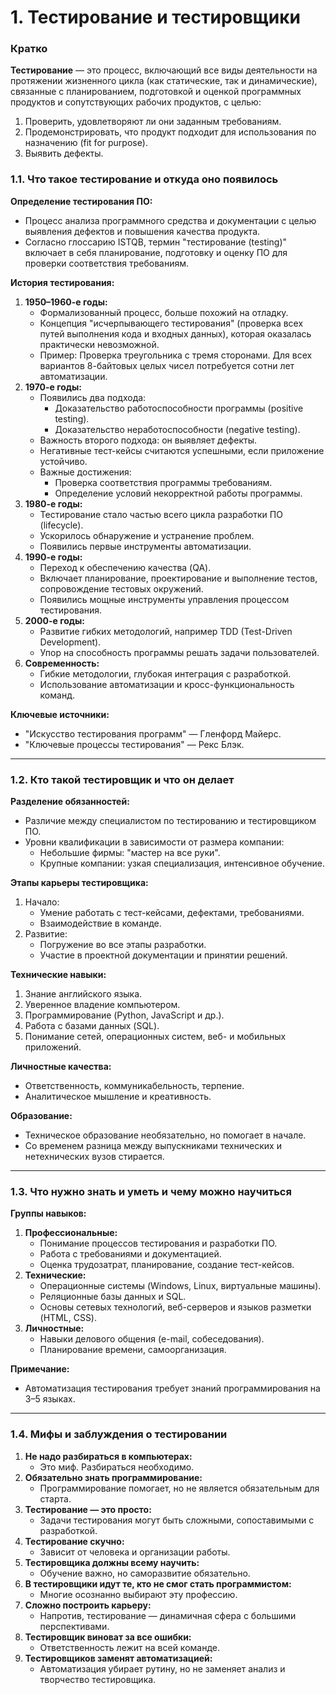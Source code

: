 # 1. Тестирование и тестировщики

### Кратко

**Тестирование** — это процесс, включающий все виды деятельности на протяжении жизненного цикла (как статические, так и динамические), связанные с планированием, подготовкой и оценкой программных продуктов и сопутствующих рабочих продуктов, с целью:

1. Проверить, удовлетворяют ли они заданным требованиям.
2. Продемонстрировать, что продукт подходит для использования по назначению (fit for purpose).
3. Выявить дефекты.

### 1.1. Что такое тестирование и откуда оно появилось

**Определение тестирования ПО:**

- Процесс анализа программного средства и документации с целью выявления дефектов и повышения качества продукта.
- Согласно глоссарию ISTQB, термин "тестирование (testing)" включает в себя планирование, подготовку и оценку ПО для проверки соответствия требованиям.

**История тестирования:**

1. **1950–1960-е годы:**
    - Формализованный процесс, больше похожий на отладку.
    - Концепция "исчерпывающего тестирования" (проверка всех путей выполнения кода и входных данных), которая оказалась практически невозможной.
    - Пример: Проверка треугольника с тремя сторонами. Для всех вариантов 8-байтовых целых чисел потребуется сотни лет автоматизации.
2. **1970-е годы:**
    - Появились два подхода:
        - Доказательство работоспособности программы (positive testing).
        - Доказательство неработоспособности (negative testing).
    - Важность второго подхода: он выявляет дефекты.
    - Негативные тест-кейсы считаются успешными, если приложение устойчиво.
    - Важные достижения:
        - Проверка соответствия программы требованиям.
        - Определение условий некорректной работы программы.
3. **1980-е годы:**
    - Тестирование стало частью всего цикла разработки ПО (lifecycle).
    - Ускорилось обнаружение и устранение проблем.
    - Появились первые инструменты автоматизации.
4. **1990-е годы:**
    - Переход к обеспечению качества (QA).
    - Включает планирование, проектирование и выполнение тестов, сопровождение тестовых окружений.
    - Появились мощные инструменты управления процессом тестирования.
5. **2000-е годы:**
    - Развитие гибких методологий, например TDD (Test-Driven Development).
    - Упор на способность программы решать задачи пользователей.
6. **Современность:**
    - Гибкие методологии, глубокая интеграция с разработкой.
    - Использование автоматизации и кросс-функциональность команд.

**Ключевые источники:**

- "Искусство тестирования программ" — Гленфорд Майерс.
- "Ключевые процессы тестирования" — Рекс Блэк.

---

### 1.2. Кто такой тестировщик и что он делает

**Разделение обязанностей:**

- Различие между специалистом по тестированию и тестировщиком ПО.
- Уровни квалификации в зависимости от размера компании:
    - Небольшие фирмы: "мастер на все руки".
    - Крупные компании: узкая специализация, интенсивное обучение.

**Этапы карьеры тестировщика:**

1. Начало:
    - Умение работать с тест-кейсами, дефектами, требованиями.
    - Взаимодействие в команде.
2. Развитие:
    - Погружение во все этапы разработки.
    - Участие в проектной документации и принятии решений.

**Технические навыки:**

1. Знание английского языка.
2. Уверенное владение компьютером.
3. Программирование (Python, JavaScript и др.).
4. Работа с базами данных (SQL).
5. Понимание сетей, операционных систем, веб- и мобильных приложений.

**Личностные качества:**

- Ответственность, коммуникабельность, терпение.
- Аналитическое мышление и креативность.

**Образование:**

- Техническое образование необязательно, но помогает в начале.
- Со временем разница между выпускниками технических и нетехнических вузов стирается.

---

### 1.3. Что нужно знать и уметь и чему можно научиться

**Группы навыков:**

1. **Профессиональные:**
    - Понимание процессов тестирования и разработки ПО.
    - Работа с требованиями и документацией.
    - Оценка трудозатрат, планирование, создание тест-кейсов.
2. **Технические:**
    - Операционные системы (Windows, Linux, виртуальные машины).
    - Реляционные базы данных и SQL.
    - Основы сетевых технологий, веб-серверов и языков разметки (HTML, CSS).
3. **Личностные:**
    - Навыки делового общения (e-mail, собеседования).
    - Планирование времени, самоорганизация.

**Примечание:**

- Автоматизация тестирования требует знаний программирования на 3–5 языках.

---

### 1.4. Мифы и заблуждения о тестировании

1. **Не надо разбираться в компьютерах:**
    - Это миф. Разбираться необходимо.
2. **Обязательно знать программирование:**
    - Программирование помогает, но не является обязательным для старта.
3. **Тестирование — это просто:**
    - Задачи тестирования могут быть сложными, сопоставимыми с разработкой.
4. **Тестирование скучно:**
    - Зависит от человека и организации работы.
5. **Тестировщика должны всему научить:**
    - Обучение важно, но саморазвитие обязательно.
6. **В тестировщики идут те, кто не смог стать программистом:**
    - Многие осознанно выбирают эту профессию.
7. **Сложно построить карьеру:**
    - Напротив, тестирование — динамичная сфера с большими перспективами.
8. **Тестировщик виноват за все ошибки:**
    - Ответственность лежит на всей команде.
9. **Тестировщиков заменят автоматизацией:**
    - Автоматизация убирает рутину, но не заменяет анализ и творчество тестировщика.